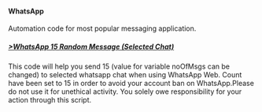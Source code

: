 <h4>WhatsApp</h4>
Automation code for most popular messaging application.
<h5><a href="https://github.com/priyanshukdc/CodeBase/blob/6ec06803a0dbdf09fdc51c920f51a3aaf5e7b821/Automation/JavaScript/WhatsApp/BotMessagesToSelectedWhatsAppContact/botMsgWhatsappBySelectingSpecificChat.js">>WhatsApp 15 Random Message (Selected Chat)</a></h5>
This code will help you send 15 (value for variable noOfMsgs can be changed) to selected whatsapp chat when using WhatsApp Web. Count have been set to 15 in order to avoid your account ban on WhatsApp.Please do not use it for unethical activity. You solely owe responsibility for your action through this script.
<br/>


